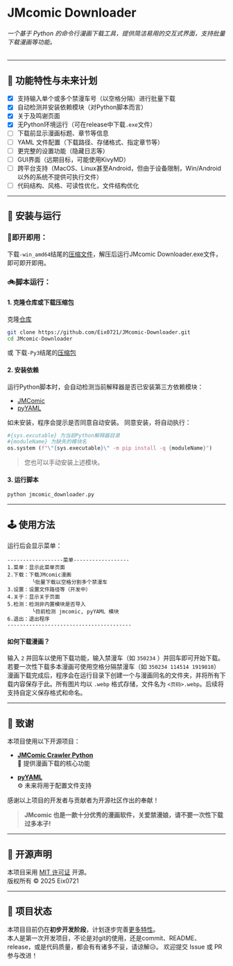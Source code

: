 # JMcomic Downloader

###### 一个基于 Python 的命令行漫画下载工具，提供简洁易用的交互式界面，支持批量下载漫画等功能。

---

## 📌 功能特性与未来计划
- [x] 支持输入单个或多个禁漫车号（以空格分隔）进行批量下载  
- [x] 自动检测并安装依赖模块（对Python脚本而言）  
- [x] 关于及鸣谢页面
- [x] 无Python环境运行（可在release中下载`.exe`文件）
- [ ] 下载前显示漫画标题、章节等信息
- [ ] YAML 文件配置（下载路径、存储格式、指定章节等）
- [ ] 更完整的设置功能（隐藏日志等）
- [ ] GUI界面（远期目标，可能使用KivyMD）
- [ ] 跨平台支持（MacOS、Linux甚至Android，但由于设备限制，Win/Android以外的系统不提供可执行文件）
- [ ] 代码结构、风格、可读性优化，文件结构优化
---

## 🚀 安装与运行
### 🛵即开即用：
下载`-win_amd64`结尾的[压缩文件](https://github.com/Eix0721/JMcomic-Downloader)，解压后运行JMcomic Downloader.exe文件，即可即开即用。
### 🚲脚本运行：
#### 1. 克隆仓库或下载压缩包
克隆[仓库](https://github.com/Eix0721/JMcomic-Downloader)
```bash
git clone https://github.com/Eix0721/JMcomic-Downloader.git
cd JMcomic-Downloader
```
或 下载`-Py3`结尾的[压缩包](https://github.com/Eix0721/JMcomic-Downloader/releases)
#### 2. 安装依赖
运行Python脚本时，会自动检测当前解释器是否已安装第三方依赖模块：  
- [JMComic](https://github.com/hect0x7/JMComic-Crawler-Python)
- [pyYAML](https://github.com/yaml/pyyaml)  

如未安装，程序会提示是否同意自动安装。
同意安装，将自动执行：
```python
#{sys.excutable} 为当前Python解释器目录
#{moduleName} 为缺失的模块名
os.system (f"\"{sys.executable}\" -m pip install -q {moduleName}")
```
> 您也可以手动安装上述模块。

#### 3. 运行脚本
```bash
python jmcomic_downloader.py
```
---

## 🕹️ 使用方法

运行后会显示菜单：

```
------------------菜单------------------
1.菜单：显示此菜单页面
2.下载：下载JMcomic漫画
        ╰批量下载以空格分割多个禁漫车
3.设置：设置文件路径等（开发中）
4.关于：显示关于页面
5.检测：检测非内置模块是否导入
        ╰目前检测 jmcomic, pyYAML 模块
6.退出：退出程序
----------------------------------------
```

#### 如何下载漫画？
输入 `2` 并回车以使用下载功能，输入禁漫车（如 `350234` ）并回车即可开始下载。若要一次性下载多本漫画可使用空格分隔禁漫车（如 `350234 114514 1919810`）
漫画下载完成后，程序会在运行目录下创建一个与漫画同名的文件夹，并将所有下载内容保存于此。所有图片均以 `.webp` 格式存储，文件名为 `<页码>.webp`。后续将支持自定义保存格式和命名。

---

## 🙏 致谢

本项目使用以下开源项目：

- **[JMComic Crawler Python](https://github.com/hect0x7/JMComic-Crawler-Python)**  
  📖 提供漫画下载的核心功能  

- **[pyYAML](https://github.com/yaml/pyyaml)**  
  ⚙️ 未来将用于配置文件支持 

感谢以上项目的开发者与贡献者为开源社区作出的奉献！
> **__JMcomic__ 也是一款十分优秀的漫画软件，关爱禁漫娘，请不要一次性下载过多本子!**

---
## 🔔 开源声明
本项目采用 [MIT 许可证](https://github.com/Eix0721/JMcomic-Downloader?tab=MIT-1-ov-file) 开源。  
版权所有 © 2025  Eix0721

---
## 📌 项目状态
本项目目前仍在**初步开发阶段**，计划逐步完善[更多特性](#-功能特性与未来计划)。  
本人是第一次开发项目，不论是对git的使用，还是commit、README、release，或是代码质量，都会有有诸多不妥，请谅解😥。
欢迎提交 Issue 或 PR 参与改进！  
